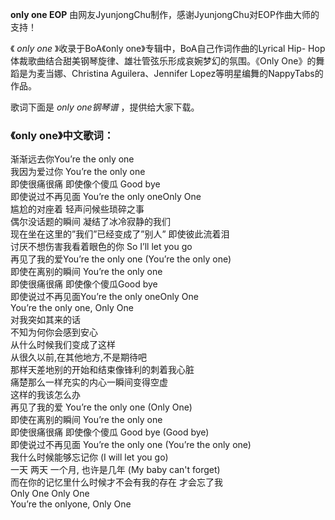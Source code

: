 

**only one EOP** 由网友JyunjongChu制作，感谢JyunjongChu对EOP作曲大师的支持！

《 _only one_ 》收录于BoA《only one》专辑中，BoA自己作词作曲的Lyrical Hip-
Hop体裁歌曲结合甜美钢琴旋律、雄壮管弦乐形成哀婉梦幻的氛围。《Only One》的舞蹈是为麦当娜、Christina Aguilera、Jennifer
Lopez等明星编舞的NappyTabs的作品。

歌词下面是 _only one钢琴谱_ ，提供给大家下载。

### 《only one》中文歌词：

渐渐远去你You’re the only one  
我因为爱过你 You’re the only one  
即使很痛很痛 即使像个傻瓜 Good bye  
即使说过不再见面 You’re the only oneOnly One  
尴尬的对座着 轻声问候些琐碎之事  
偶尔没话题的瞬间 凝结了冰冷寂静的我们  
现在坐在这里的”我们”已经变成了”别人” 即使彼此流着泪  
讨厌不想伤害我看着眼色的你 So I’ll let you go  
再见了我的爱You’re the only one (You’re the only one)  
即使在离别的瞬间 You’re the only one  
即使很痛很痛 即使像个傻瓜Good bye  
即使说过不再见面You’re the only oneOnly One  
You’re the only one, Only One  
对我突如其来的话  
不知为何你会感到安心  
从什么时候我们变成了这样  
从很久以前,在其他地方,不是期待吧  
那样天差地别的开始和结束像锋利的刺着我心脏  
痛楚那么一样充实的内心一瞬间变得空虚  
这样的我该怎么办  
再见了我的爱 You’re the only one (Only One)  
即使在离别的瞬间 You’re the only one  
即使很痛很痛 即使像个傻瓜 Good bye (Good bye)  
即使说过不再见面 You’re the only one (You’re the only one)  
我什么时候能够忘记你 (I will let you go)  
一天 两天 一个月, 也许是几年 (My baby can't forget)  
而在你的记忆里什么时候才不会有我的存在 才会忘了我  
Only One Only One  
You’re the onlyone, Only One

